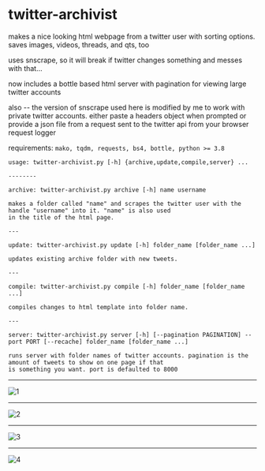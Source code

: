 # twitter-archivist

makes a nice looking html webpage from a twitter user with sorting options. saves images, videos, threads, and qts, too

uses snscrape, so it will break if twitter changes something and messes with that...

now includes a bottle based html server with pagination for viewing large twitter accounts

also -- the version of snscrape used here is modified by me to work with private twitter accounts. either paste a headers object when prompted or provide a json file from a request sent to the twitter api from your browser request logger

requirements: `mako, tqdm, requests, bs4, bottle, python >= 3.8`

	usage: twitter-archivist.py [-h] {archive,update,compile,server} ...

	--------

	archive: twitter-archivist.py archive [-h] name username
	
	makes a folder called "name" and scrapes the twitter user with the handle "username" into it. "name" is also used
    in the title of the html page.

	---
	
	update: twitter-archivist.py update [-h] folder_name [folder_name ...]
	
	updates existing archive folder with new tweets.
	
	--- 

	compile: twitter-archivist.py compile [-h] folder_name [folder_name ...]

	compiles changes to html template into folder name.

	--- 

    server: twitter-archivist.py server [-h] [--pagination PAGINATION] --port PORT [--recache] folder_name [folder_name ...]

    runs server with folder names of twitter accounts. pagination is the amount of tweets to show on one page if that
    is something you want. port is defaulted to 8000

---

![1](../extra/screenshots/1.png)

---

![2](../extra/screenshots/2.png)

---

![3](../extra/screenshots/3.png)

---

![4](../extra/screenshots/4.png)
